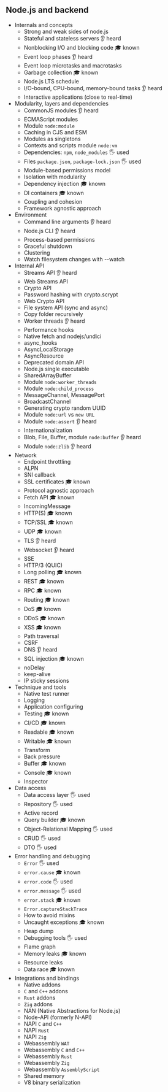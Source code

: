 ## Node.js and backend

- Internals and concepts
    - Strong and weak sides of node.js
    - Stateful and stateless servers 👂 heard
    - Nonblocking I/O and blocking code  🎓 known
    - Event loop phases 👂 heard
    - Event loop microtasks and macrotasks
    - Garbage collection  🎓 known
    - Node.js LTS schedule
    - I/O-bound, CPU-bound, memory-bound tasks 👂 heard
    - Interactive applications (close to real-time)
- Modularity, layers and dependencies
    - CommonJS modules 👂 heard
    - ECMAScript modules
    - Module `node:module`
    - Caching in CJS and ESM
    - Modules as singletons
    - Contexts and scripts module `node:vm`
    - Dependencies: `npm`, `node_modules` 🖐️ used
    - Files `package.json`, `package-lock.json` 🖐️ used
    - Module-based permissions model
    - Isolation with modularity
    - Dependency injection  🎓 known
    - DI containers  🎓 known
    - Coupling and cohesion
    - Framework agnostic approach
- Environment
    - Command line arguments 👂 heard
    - Node.js CLI 👂 heard
    - Process-based permissions
    - Graceful shutdown
    - Clustering
    - Watch filesystem changes with --watch
- Internal API
    - Streams API 👂 heard
    - Web Streams API
    - Crypto API
    - Password hashing with crypto.scrypt
    - Web Crypto API
    - File system API (sync and async)
    - Copy folder recursively
    - Worker threads 👂 heard
    - Performance hooks
    - Native fetch and nodejs/undici
    - async_hooks
    - AsyncLocalStorage
    - AsyncResource
    - Deprecated domain API
    - Node.js single executable
    - SharedArrayBuffer
    - Module `node:worker_threads`
    - Module `node:child_process`
    - MessageChannel, MessagePort
    - BroadcastChannel
    - Generating crypto random UUID
    - Module `node:url` vs `new URL`
    - Module `node:assert` 👂 heard
    - Internationalization
    - Blob, File, Buffer, module `node:buffer` 👂 heard
    - Module `node:zlib` 👂 heard
- Network
    - Endpoint throttling
    - ALPN
    - SNI callback
    - SSL certificates 🎓 known
    - Protocol agnostic approach
    - Fetch API 🎓 known
    - IncomingMessage
    - HTTP(S) 🎓 known
    - TCP/SSL 🎓 known
    - UDP 🎓 known
    - TLS 👂 heard
    - Websocket 👂 heard
    - SSE
    - HTTP/3 (QUIC)
    - Long polling 🎓 known
    - REST 🎓 known
    - RPC 🎓 known
    - Routing 🎓 known
    - DoS 🎓 known
    - DDoS 🎓 known
    - XSS 🎓 known
    - Path traversal
    - CSRF
    - DNS 👂 heard
    - SQL injection 🎓 known
    - noDelay
    - keep-alive
    - IP sticky sessions
- Technique and tools
    - Native test runner
    - Logging
    - Application configuring
    - Testing 🎓 known
    - CI/CD 🎓 known
    - Readable 🎓 known
    - Writable 🎓 known
    - Transform
    - Back pressure
    - Buffer 🎓 known
    - Console 🎓 known
    - Inspector
- Data access
    - Data access layer 🖐️ used
    - Repository 🖐️ used
    - Active record
    - Query builder 🎓 known
    - Object-Relational Mapping 🖐️ used
    - CRUD 🖐️ used
    - DTO 🖐️ used
- Error handling and debugging
    - `Error` 🖐️ used
    - `error.cause` 🎓 known
    - `error.code` 🖐️ used
    - `error.message` 🖐️ used
    - `error.stack` 🎓 known
    - `Error.captureStackTrace`
    - How to avoid mixins
    - Uncaught exceptions  🎓 known
    - Heap dump
    - Debugging tools 🖐️ used
    - Flame graph
    - Memory leaks  🎓 known
    - Resource leaks
    - Data race  🎓 known
- Integrations and bindings
    - Native addons
    - `C` and `C++` addons
    - `Rust` addons
    - `Zig` addons
    - NAN (Native Abstractions for Node.js)
    - Node-API (formerly N-API)
    - NAPI `C` and `C++`
    - NAPI `Rust`
    - NAPI `Zig`
    - Webassembly `WAT`
    - Webassembly `C` and `C++`
    - Webassembly `Rust`
    - Webassembly `Zig`
    - Webassembly `AssemblyScript`
    - Shared memory
    - V8 binary serialization
  